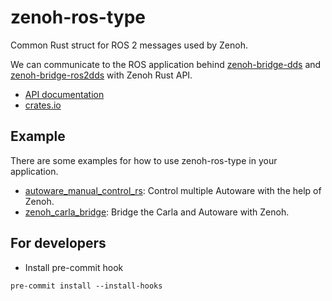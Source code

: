 # zenoh-ros-type

Common Rust struct for ROS 2 messages used by Zenoh.

We can communicate to the ROS application behind [zenoh-bridge-dds](https://github.com/eclipse-zenoh/zenoh-plugin-dds) and [zenoh-bridge-ros2dds](https://github.com/eclipse-zenoh/zenoh-plugin-ros2dds) with Zenoh Rust API.

* [API documentation](https://docs.rs/zenoh-ros-type)
* [crates.io](https://crates.io/crates/zenoh-ros-type)

## Example

There are some examples for how to use zenoh-ros-type in your application.

* [autoware_manual_control_rs](https://github.com/evshary/autoware_manual_control_rs): Control multiple Autoware with the help of Zenoh.
* [zenoh_carla_bridge](https://github.com/evshary/zenoh_carla_bridge): Bridge the Carla and Autoware with Zenoh.

## For developers

* Install pre-commit hook

```shell
pre-commit install --install-hooks
```
